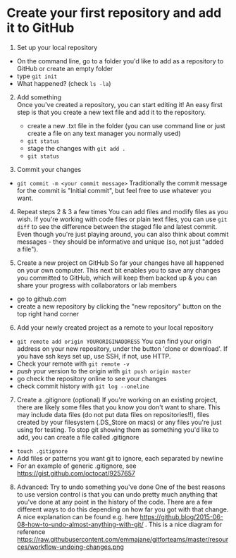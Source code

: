 # Create your first repository and add it to GitHub

1. Set up your local repository
  * On the command line, go to a folder you'd like to add as a repository to GitHub or create an empty folder
  * type `git init`  
  * What happened? (check `ls -la`)

2. Add something  
Once you've created a repository, you can start editing it! An easy first step is that you create a new text file and add it to the repository. 
   * create a new .txt file in the folder (you can use command line or just create a file on any text manager you normally used)
   * `git status`
   * stage the changes with `git add .`
   * `git status`

3. Commit your changes  
  * `git commit -m <your commit message>`
  Traditionally the commit message for the commit is "Initial commit", but feel free to use whatever you want. 

4. Repeat steps 2 & 3 a few times 
  You can add files and modify files as you wish. If you're working with code files or plain text files, you can use `git diff` to see the difference between the staged file and latest commit. Even though you're just playing around, you can also think about commit messages - they should be informative and unique (so, not just "added a file").

5. Create a new project on GitHub
So far your changes have all happened on your own computer. This next bit enables you to save any changes you committed to GitHub, which will keep them backed up & you can share your progress with collaborators or lab members
  * go to github.com
  * create a new repository by clicking the "new repository" button on the top right hand corner  

6. Add your newly created project as a remote to your local repository
  * `git remote add origin YOURORIGINADDRESS` 
  You can find your origin address on your new repository, under the button 'clone or download'. If you have ssh keys set up, use SSH, if not, use HTTP.
  * Check your remote with `git remote -v`
  * _push_ your version to the origin with `git push origin master`
  * go check the repository online to see your changes
  * check commit history with `git log --oneline`

7. Create a .gitignore (optional)
  If you're working on an existing project, there are likely some files that you know you don't want to share. This may include data files (do not put data files on repositories!!), files created by your filesystem (.DS_Store on macs) or any files you're just using for testing. To stop git showing them as something you'd like to add, you can create a file called .gitignore
  * `touch .gitignore`
  * Add files or patterns you want git to ignore, each separated by newline
  * For an example of generic .gitignore, see https://gist.github.com/octocat/9257657

8. Advanced: Try to undo something you've done 
One of the best reasons to use version control is that you can undo pretty much anything that you've done at any point in the history of the code. There are a few different ways to do this depending on how far you got with that change. A nice explanation can be found e.g. here https://github.blog/2015-06-08-how-to-undo-almost-anything-with-git/ . This is a nice diagram for reference https://raw.githubusercontent.com/emmajane/gitforteams/master/resources/workflow-undoing-changes.png
